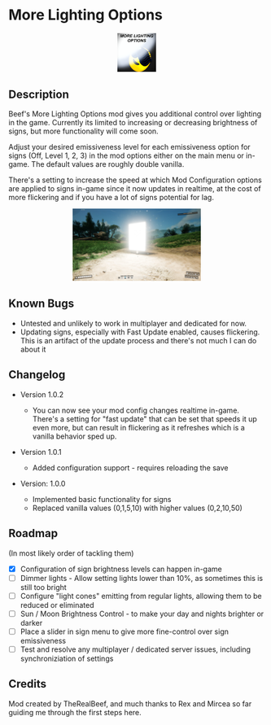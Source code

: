 # More Lighting Options

<p align="center" width="100%">
<img alt="Icon" src="./MoreLightingOptions.png" width="15%" />
</p>

## Description

Beef's More Lighting Options mod gives you additional control over lighting in the game. Currently its limited to increasing or decreasing brightness of signs, but more functionality will come soon.

Adjust your desired emissiveness level for each emissiveness option for signs (Off, Level 1, 2, 3) in the mod options either on the main menu or in-game. The default values are roughly double vanilla.

There's a setting to increase the speed at which Mod Configuration options are applied to signs in-game since it now updates in realtime, at the cost of more flickering and if you have a lot of signs potential for lag.

<p align="center" width="100%">
<img alt="Preview Image 1" src="./Preview1.jpg" width="50%" />
</p>

## Known Bugs
- Untested and unlikely to work in multiplayer and dedicated for now.
- Updating signs, especially with Fast Update enabled, causes flickering. This is an artifact of the update process and there's not much I can do about it

## Changelog
- Version 1.0.2
  - You can now see your mod config changes realtime in-game. There's a setting for "fast update" that can be set that speeds it up even more, but can result in flickering as it refreshes which is a vanilla behavior sped up.

- Version 1.0.1
  - Added configuration support - requires reloading the save

- Version: 1.0.0
  - Implemented basic functionality for signs
  - Replaced vanilla values (0,1,5,10) with higher values (0,2,10,50)

## Roadmap

(In most likely order of tackling them)

- [X] Configuration of sign brightness levels can happen in-game
- [ ] Dimmer lights - Allow setting lights lower than 10%, as sometimes this is still too bright
- [ ] Configure "light cones" emitting from regular lights, allowing them to be reduced or eliminated
- [ ] Sun / Moon Brightness Control - to make your day and nights brighter or darker
- [ ] Place a slider in sign menu to give more fine-control over sign emissiveness
- [ ] Test and resolve any multiplayer / dedicated server issues, including synchroniziation of settings

## Credits

Mod created by TheRealBeef, and much thanks to Rex and Mircea so far guiding me through the first steps here.
